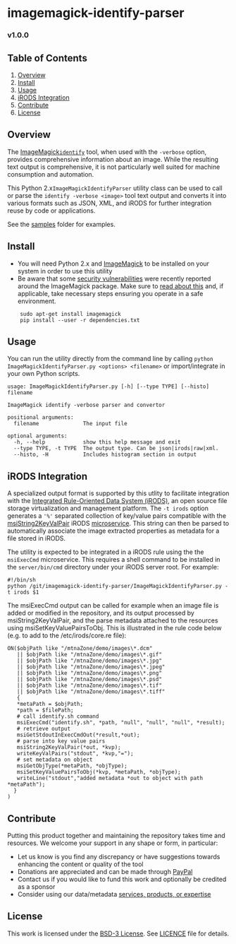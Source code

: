 # imagemagick-identify-parser

### v1.0.0

## Table of Contents
1. [Overview](#overview)
2. [Install](#install)
2. [Usage](#usage)
3. [iRODS Integration](#irods)
4. [Contribute](#contribute)
5. [License](#license)

<a name="overview"></a>
## Overview
The [ImageMagick](http://imagemagick.org)[`identify`](http://imagemagick.org/script/identify.php) tool, when used with the `-verbose` option, provides comprehensive information about an image. While the resulting text output is comprehensive, it is not particularly well suited for machine consumption and automation.

This Python 2.x`ImageMagickIdentifyParser` utility class can be used to call or parse the `identify -verbose <image>` tool text output and converts it into various formats such as JSON, XML, and iRODS for further integration reuse by code or applications.

See the [samples](samples) folder for examples.

<a name="install"></a>
## Install

*  You will need Python 2.x and [ImageMagick](http://imagemagick.org) to be installed on your system in order to use this utility
*  Be aware that some [security vulnerabilities](https://imagetragick.com/) were recently reported around the ImageMagick package. Make sure to [read about this](https://imagetragick.com/) and, if applicable, take necessary steps ensuring you operate in a safe environment.

```
    sudo apt-get install imagemagick
    pip install --user -r dependencies.txt
```

<a name="usage"></a>
## Usage
You can run the utility directly from the command line by calling `python ImageMagickIdentifyParser.py <options> <filename>` or import/integrate in your own Python scripts.

```
usage: ImageMagickIdentifyParser.py [-h] [--type TYPE] [--histo] filename

ImageMagick identify -verbose parser and convertor

positional arguments:
  filename              The input file

optional arguments:
  -h, --help            show this help message and exit
  --type TYPE, -t TYPE  The output type. Can be json|irods|raw|xml.
  --histo, -H           Includes histogram section in output
```

<a name="irods"></a>
## iRODS Integration
A specialized output format is supported by this utlity to facilitate integration with the [Integrated Rule-Oriented Data System (iRODS)]((http://www.irods.org)), an open source file storage virtualization and management platform. The `-t irods` option generates a `'%'` separated collection of key/value pairs compatible with the [msiString2KeyValPair](https://docs.irods.org/master/doxygen/keyValPairMS_8cpp.html#a91bf18da4b5141987c72b485595d4d87) iRODS [microservice](https://docs.irods.org/master/doxygen/). This string can then be parsed to automatically associate the image extracted properties as metadata for a file stored in iRODS.

The utility is expected to be integrated in a iRODS rule using the the `msiExecCmd` microservice. This requires a shell command to be installed in the `server/bin/cmd` directory under your iRODS server root. For example:

```
#!/bin/sh
python /git/imagemagick-identify-parser/ImageMagickIdentifyParser.py -t irods $1
```

The msiExecCmd output can be called for example when an image file is added or modified in the repository, and its output processed by msiString2KeyValPair, and the parse metadata attached to the resources using msiSetKeyValuePairsToObj. This is illustrated in the rule code below (e.g. to add to the /etc/irods/core.re file):

```
ON($objPath like "/mtnaZone/demo/images\*.dcm" 
   || $objPath like "/mtnaZone/demo/images\*.gif"
   || $objPath like "/mtnaZone/demo/images\*.jpg"
   || $objPath like "/mtnaZone/demo/images\*.jpeg"
   || $objPath like "/mtnaZone/demo/images\*.png"
   || $objPath like "/mtnaZone/demo/images\*.psd"
   || $objPath like "/mtnaZone/demo/images\*.tif"
   || $objPath like "/mtnaZone/demo/images\*.tiff"
   {
   *metaPath = $objPath;
   *path = $filePath;
   # call identify.sh command
   msiExecCmd("identify.sh", *path, "null", "null", "null", *result);
   # retrieve output
   msiGetStdoutInExecCmdOut(*result,*out);
   # parse into key value pairs
   msiString2KeyValPair(*out, *kvp);
   writeKeyValPairs("stdout", *kvp,"=");
   # set metadata on object
   msiGetObjType(*metaPath, *objType);
   msiSetKeyValuePairsToObj(*kvp, *metaPath, *objType);
   writeLine("stdout","added metadata *out to object with path *metaPath");
  }
)
```

<a name="contribute"></a>
## Contribute
Putting this product together and maintaining the repository takes time and resources. We welcome your support in any shape or form, in particular:

* Let us know is you find any discrepancy or have suggestions towards enhancing the content or quality of the tool
* Donations are appreciated and can be made through [PayPal](https://www.paypal.com/cgi-bin/webscr?cmd=_s-xclick&hosted_button_id=GKAYVJSBLN92E)
* Contact us if you would like to fund this work and optionally be credited as a sponsor
* Consider using our data/metadata [services, products, or expertise](http://www.mtna.us)

<a name="license"></a>
## License
This work is licensed under the [BSD-3 License](https://opensource.org/licenses/BSD-3-Clause). See [LICENCE](LICENSE) file for details.
